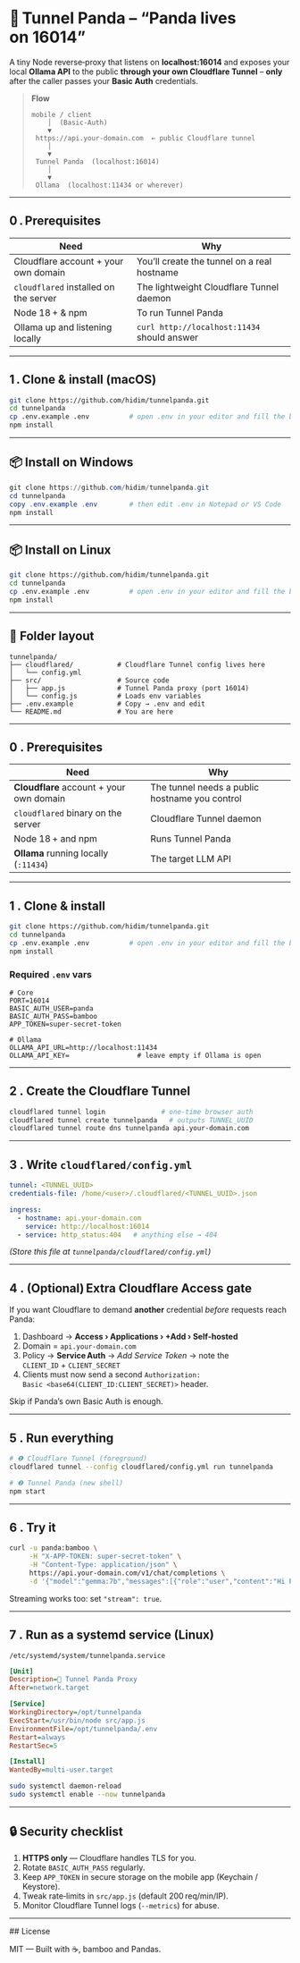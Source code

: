 # 🐼 Tunnel Panda – “Panda lives on 16014”

A tiny Node reverse‑proxy that listens on **localhost:16014** and exposes your
local **Ollama API** to the public **through your own Cloudflare Tunnel** –
**only** after the caller passes your **Basic Auth** credentials.

> **Flow**
> ```
> mobile / client
>     │  (Basic‑Auth)
>     ▼
>  https://api.your‑domain.com  ← public Cloudflare tunnel
>     │
>     ▼
>  Tunnel Panda  (localhost:16014)
>     │
>     ▼
>  Ollama  (localhost:11434 or wherever)
> ```

---

## 0 . Prerequisites

| Need                                   | Why                                                |
|----------------------------------------|----------------------------------------------------|
| Cloudflare account + your own domain   | You’ll create the tunnel on a real hostname        |
| `cloudflared` installed on the server  | The lightweight Cloudflare Tunnel daemon           |
| Node 18 + & npm                        | To run Tunnel Panda                                |
| Ollama up and listening locally        | `curl http://localhost:11434` should answer        |

---

## 1 . Clone & install (macOS)

```bash
git clone https://github.com/hidim/tunnelpanda.git
cd tunnelpanda
cp .env.example .env          # open .env in your editor and fill the blanks
npm install
```

---

## 📦 Install on Windows

```powershell
git clone https://github.com/hidim/tunnelpanda.git
cd tunnelpanda
copy .env.example .env        # then edit .env in Notepad or VS Code
npm install
```

---

## 📦 Install on Linux

```bash
git clone https://github.com/hidim/tunnelpanda.git
cd tunnelpanda
cp .env.example .env          # open .env in your editor and fill the blanks
npm install
```

---

## 📂 Folder layout

```
tunnelpanda/
├── cloudflared/           # Cloudflare Tunnel config lives here
│   └── config.yml
├── src/                   # Source code
│   ├── app.js             # Tunnel Panda proxy (port 16014)
│   └── config.js          # Loads env variables
├── .env.example           # Copy → .env and edit
└── README.md              # You are here
```

---

## 0 . Prerequisites

| Need                                           | Why                                                     |
|------------------------------------------------|---------------------------------------------------------|
| **Cloudflare** account + your own domain       | The tunnel needs a public hostname you control         |
| `cloudflared` binary on the server             | Cloudflare Tunnel daemon                                |
| Node 18 + and npm                              | Runs Tunnel Panda                                       |
| **Ollama** running locally (`:11434`)          | The target LLM API                                      |

---

## 1 . Clone & install

```bash
git clone https://github.com/hidim/tunnelpanda.git
cd tunnelpanda
cp .env.example .env          # open .env in your editor and fill the blanks
npm install
```

### Required `.env` vars

```dotenv
# Core
PORT=16014
BASIC_AUTH_USER=panda
BASIC_AUTH_PASS=bamboo
APP_TOKEN=super‑secret‑token

# Ollama
OLLAMA_API_URL=http://localhost:11434
OLLAMA_API_KEY=                 # leave empty if Ollama is open
```

---

## 2 . Create the Cloudflare Tunnel

```bash
cloudflared tunnel login              # one‑time browser auth
cloudflared tunnel create tunnelpanda   # outputs TUNNEL_UUID
cloudflared tunnel route dns tunnelpanda api.your-domain.com
```

---

## 3 . Write `cloudflared/config.yml`

```yaml
tunnel: <TUNNEL_UUID>
credentials-file: /home/<user>/.cloudflared/<TUNNEL_UUID>.json

ingress:
  - hostname: api.your-domain.com
    service: http://localhost:16014
  - service: http_status:404   # anything else → 404
```

*(Store this file at `tunnelpanda/cloudflared/config.yml`)*

---

## 4 . (Optional) Extra Cloudflare Access gate

If you want Cloudflare to demand **another** credential *before* requests reach Panda:

1. Dashboard → **Access › Applications › +Add › Self‑hosted**  
2. Domain = `api.your-domain.com`  
3. Policy → **Service Auth** → *Add Service Token* → note the `CLIENT_ID` + `CLIENT_SECRET`  
4. Clients must now send a second `Authorization: Basic <base64(CLIENT_ID:CLIENT_SECRET)>` header.

Skip if Panda’s own Basic Auth is enough.

---

## 5 . Run everything

```bash
# ❶ Cloudflare Tunnel (foreground)
cloudflared tunnel --config cloudflared/config.yml run tunnelpanda

# ❷ Tunnel Panda (new shell)
npm start
```

---

## 6 . Try it

```bash
curl -u panda:bamboo \
     -H "X-APP-TOKEN: super‑secret‑token" \
     -H "Content-Type: application/json" \
     https://api.your-domain.com/v1/chat/completions \
     -d '{"model":"gemma:7b","messages":[{"role":"user","content":"Hi Panda"}]}'
```

Streaming works too: set `"stream": true`.

---

## 7 . Run as a systemd service (Linux)

`/etc/systemd/system/tunnelpanda.service`

```ini
[Unit]
Description=🐼 Tunnel Panda Proxy
After=network.target

[Service]
WorkingDirectory=/opt/tunnelpanda
ExecStart=/usr/bin/node src/app.js
EnvironmentFile=/opt/tunnelpanda/.env
Restart=always
RestartSec=5

[Install]
WantedBy=multi-user.target
```

```bash
sudo systemctl daemon-reload
sudo systemctl enable --now tunnelpanda
```

---

## 🔒 Security checklist

1. **HTTPS only** — Cloudflare handles TLS for you.  
2. Rotate `BASIC_AUTH_PASS` regularly.  
3. Keep `APP_TOKEN` in secure storage on the mobile app (Keychain / Keystore).  
4. Tweak rate‑limits in `src/app.js` (default 200 req/min/IP).  
5. Monitor Cloudflare Tunnel logs (`--metrics`) for abuse.

---

## License

MIT — Built with ☕, bamboo and Pandas.